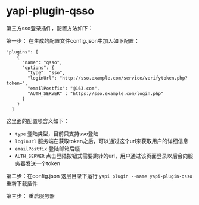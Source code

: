 # yapi-plugin-qsso 

第三方sso登录插件，配置方法如下：   

第一步： 在生成的配置文件config.json中加入如下配置：  

```
"plugins": [
    {
      "name": "qsso",
      "options": {
        "type": "sso",
        "loginUrl": "http://sso.example.com/service/verifytoken.php?token=",
        "emailPostfix": "@163.com",
        "AUTH_SERVER" : "https://sso.example.com/login.php"
      }
    }
  ]
```   
这里面的配置项含义如下：  

- `type` 登陆类型，目前只支持sso登陆  
- `loginUrl` 服务端在获取token之后，可以通过这个url来获取用户的详细信息
- `emailPostfix` 登陆邮箱后缀
- `AUTH_SERVER` 点击登陆按钮式需要跳转的url，用户通过该页面登录以后会向服务器发送一个token


第二步：在config.json 这层目录下运行 ```yapi plugin --name yapi-plugin-qsso```   重新下载插件  

第三步： 重启服务器

